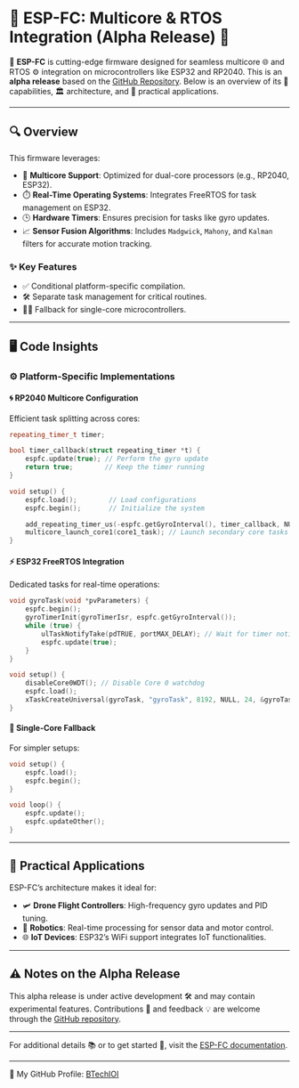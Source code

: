 # 🌟 ESP-FC: Multicore & RTOS Integration (Alpha Release) 🌟

🚀 **ESP-FC** is cutting-edge firmware designed for seamless multicore 🌐 and RTOS ⚙️ integration on microcontrollers like ESP32 and RP2040. This is an **alpha release** based on the [GitHub Repository](https://github.com/rtlopez/esp-fc). Below is an overview of its 🧩 capabilities, 🏛️ architecture, and 🌟 practical applications.

---

## 🔍 Overview
This firmware leverages:

- 🧠 **Multicore Support**: Optimized for dual-core processors (e.g., RP2040, ESP32).
- ⏱️ **Real-Time Operating Systems**: Integrates FreeRTOS for task management on ESP32.
- 🕒 **Hardware Timers**: Ensures precision for tasks like gyro updates.
- 📈 **Sensor Fusion Algorithms**: Includes `Madgwick`, `Mahony`, and `Kalman` filters for accurate motion tracking.

### ✨ Key Features
- ✅ Conditional platform-specific compilation.
- 🛠️ Separate task management for critical routines.
- 🧑‍💻 Fallback for single-core microcontrollers.

---

## 🖥️ Code Insights

### ⚙️ Platform-Specific Implementations

#### 🌀 **RP2040 Multicore Configuration**
Efficient task splitting across cores:
```cpp
repeating_timer_t timer;

bool timer_callback(struct repeating_timer *t) {
    espfc.update(true); // Perform the gyro update
    return true;        // Keep the timer running
}

void setup() {
    espfc.load();        // Load configurations
    espfc.begin();       // Initialize the system

    add_repeating_timer_us(-espfc.getGyroInterval(), timer_callback, NULL, &timer);
    multicore_launch_core1(core1_task); // Launch secondary core tasks
}
```

#### ⚡ **ESP32 FreeRTOS Integration**
Dedicated tasks for real-time operations:
```cpp
void gyroTask(void *pvParameters) {
    espfc.begin();
    gyroTimerInit(gyroTimerIsr, espfc.getGyroInterval());
    while (true) {
        ulTaskNotifyTake(pdTRUE, portMAX_DELAY); // Wait for timer notification
        espfc.update(true);
    }
}

void setup() {
    disableCore0WDT(); // Disable Core 0 watchdog
    espfc.load();
    xTaskCreateUniversal(gyroTask, "gyroTask", 8192, NULL, 24, &gyroTaskHandle, 1);
}
```

#### 🧩 **Single-Core Fallback**
For simpler setups:
```cpp
void setup() {
    espfc.load();
    espfc.begin();
}

void loop() {
    espfc.update();
    espfc.updateOther();
}
```

---

## 🌟 Practical Applications
ESP-FC’s architecture makes it ideal for:

- 🛩️ **Drone Flight Controllers**: High-frequency gyro updates and PID tuning.
- 🤖 **Robotics**: Real-time processing for sensor data and motor control.
- 🌐 **IoT Devices**: ESP32’s WiFi support integrates IoT functionalities.

---

## ⚠️ Notes on the Alpha Release
This alpha release is under active development 🛠️ and may contain experimental features. Contributions 📝 and feedback 💡 are welcome through the [GitHub repository](https://github.com/rtlopez/esp-fc).

---

For additional details 📚 or to get started 🚀, visit the [ESP-FC documentation](https://github.com/rtlopez/esp-fc).

---

📂 My GitHub Profile: [BTechIOI](https://github.com/btechioi)
